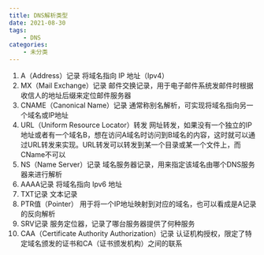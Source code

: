 ```yaml
---
title: DNS解析类型
date: 2021-08-30
tags: 
    - DNS
categories: 
    - 未分类
---
```

1.  A（Address）记录 将域名指向 IP 地址（Ipv4）
2.  MX（Mail Exchange）记录 邮件交换记录，用于电子邮件系统发邮件时根据收信人的地址后缀来定位邮件服务器
3.  CNAME（Canonical Name）记录 通常称别名解析，可实现将域名指向另一个域名或IP地址
4.  URL（Uniform Resource Locator）转发 网址转发，如果没有一个独立的IP地址或者有一个域名B，想在访问A域名时访问到B域名的内容，这时就可以通过URL转发来实现。URL转发可以转发到某一个目录或某一个文件上，而CName不可以
5.  NS（Name Server）记录 域名服务器记录，用来指定该域名由哪个DNS服务器来进行解析
6.  AAAA记录 将域名指向 Ipv6 地址
7.  TXT记录 文本记录
8.  PTR值（Pointer） 用于将一个IP地址映射到对应的域名，也可以看成是A记录的反向解析
9.  SRV记录 服务定位器，记录了哪台服务器提供了何种服务
10.  CAA（Certificate Authority Authorization）记录 认证机构授权，限定了特定域名颁发的证书和CA（证书颁发机构）之间的联系